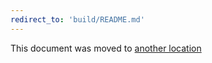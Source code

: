 ```yaml
---
redirect_to: 'build/README.md'
---
```


This document was moved to [another location](build/README.md)
